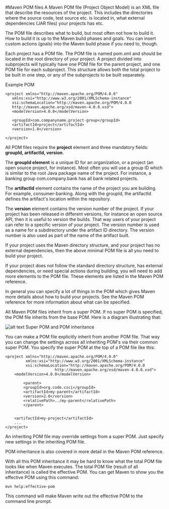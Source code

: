 

#Maven POM files
A Maven POM file (Project Object Model) is an XML file that describe the resources of the project. This includes the directories where the source code, test source etc. is located in, what external dependencies (JAR files) your projects has etc.

The POM file describes what to build, but most often not how to build it. How to build it is up to the Maven build phases and goals. You can insert custom actions (goals) into the Maven build phase if you need to, though.

Each project has a POM file. The POM file is named pom.xml and should be located in the root directory of your project. A project divided into subprojects will typically have one POM file for the parent project, and one POM file for each subproject. This structure allows both the total project to be built in one step, or any of the subprojects to be built separately.

Example POM
```
<project xmlns="http://maven.apache.org/POM/4.0.0"
   xmlns:xsi="http://www.w3.org/2001/XMLSchema-instance"
   xsi:schemaLocation="http://maven.apache.org/POM/4.0.0
   http://maven.apache.org/xsd/maven-4.0.0.xsd">
   <modelVersion>4.0.0</modelVersion>

   <groupId>com.companyname.project-group</groupId>
   <artifactId>project</artifactId>
   <version>1.0</version>

</project>
```
All POM files require the **project** element and three mandatory fields: **groupId, artifactId, version**.

The **groupId element** is a unique ID for an organization, or a project (an open source project, for instance). Most often you will use a group ID which is similar to the root Java package name of the project. For instance,  a banking group com.company.bank has all bank related projects.

The **artifactId** element contains the name of the project you are building. For example, consumer-banking. Along with the groupId, the artifactId defines the artifact's location within the repository.

The **version** element contains the version number of the project. If your project has been released in different versions, for instance an open source API, then it is useful to version the builds. That way users of your project can refer to a specific version of your project. The version number is used as a name for a subdirectory under the artifact ID directory. The version number is also used as part of the name of the artifact built.

If your project uses the Maven directory structure, and your project has no external dependencies, then the above minimal POM file is all you need to build your project.

If your project does not follow the standard directory structure, has external dependencies, or need special actions during building, you will need to add more elements to the POM file. These elements are listed in the Maven POM reference.

In general you can specify a lot of things in the POM which gives Maven more details about how to build your projects. See the Maven POM reference for more information about what can be specified.

All Maven POM files inherit from a super POM. If no super POM is specified, the POM file inherits from the base POM. Here is a diagram illustrating that:


![alt text](http://tutorials.jenkov.com/images/maven/maven-super-pom.png)
Super POM and POM inheritance

You can make a POM file explicitly inherit from another POM file. That way you can change the settings across all inheriting POM's via their common super POM. You specify the super POM at the top of a POM file like this:
```
<project xmlns="http://maven.apache.org/POM/4.0.0"
         xmlns:xsi="http://www.w3.org/2001/XMLSchema-instance"
         xsi:schemaLocation="http://maven.apache.org/POM/4.0.0
                      http://maven.apache.org/xsd/maven-4.0.0.xsd">
    <modelVersion>4.0.0</modelVersion>

        <parent>
        <groupId>org.code.csci</groupId>
        <artifactId>my-parent</artifactId>
        <version>2.0</version>
        <relativePath>../my-parent</relativePath>
        </parent>


    <artifactId>my-project</artifactId>
    ...
</project>
```
An inheriting POM file may override settings from a super POM. Just specify new settings in the inheriting POM file.

POM inheritance is also covered in more detail in the Maven POM reference.

With all this POM inheritance it may be hard to know what the total POM file looks like when Maven executes. The total POM file (result of all inheritance) is called the effective POM. You can get Maven to show you the effective POM using this command:
```
mvn help:effective-pom
```
This command will make Maven write out the effective POM to the command line prompt.
